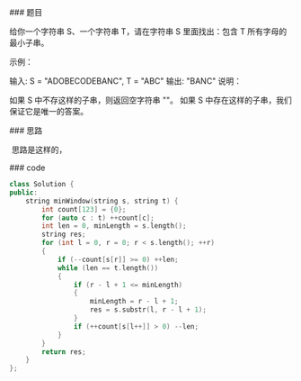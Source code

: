 \### 题目

给你一个字符串 S、一个字符串 T，请在字符串 S 里面找出：包含 T 所有字母的最小子串。

示例：

输入: S = "ADOBECODEBANC", T = "ABC"
输出: "BANC"
说明：

如果 S 中不存这样的子串，则返回空字符串 ""。
如果 S 中存在这样的子串，我们保证它是唯一的答案。

\### 思路

​    思路是这样的，

\### code

```cpp
class Solution {
public:
    string minWindow(string s, string t) {
        int count[123] = {0};
        for (auto c : t) ++count[c];
        int len = 0, minLength = s.length();
        string res;
        for (int l = 0, r = 0; r < s.length(); ++r) 
        {
            if (--count[s[r]] >= 0) ++len;
            while (len == t.length())
            {
                if (r - l + 1 <= minLength) 
                {
                    minLength = r - l + 1;
                    res = s.substr(l, r - l + 1);
                }
                if (++count[s[l++]] > 0) --len;
            }
        }
        return res;
    }
};
```

![点击并拖拽以移动](data:image/gif;base64,R0lGODlhAQABAPABAP///wAAACH5BAEKAAAALAAAAAABAAEAAAICRAEAOw==)

 